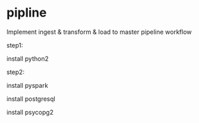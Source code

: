 # pipline
Implement ingest &amp; transform &amp; load to master pipeline workflow

step1:

install python2

step2:

install pyspark

install postgresql

install psycopg2
